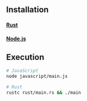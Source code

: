 

## Installation
#### [Rust](https://www.rust-lang.org/tools/install)
#### [Node.js](https://nodejs.org/en/download/)

## Execution
```bash
# JavaScript
node javascript/main.js

# Rust
rustc rust/main.rs && ./main
```

